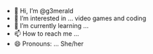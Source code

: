 - 👋 Hi, I’m @g3merald
- 👀 I’m interested in ... video games and coding
- 🌱 I’m currently learning ...
- 📫 How to reach me ...
- 😄 Pronouns: ... She/her

<!---
g3merald/g3merald is a ✨ special ✨ repository because its `README.md` (this file) appears on your GitHub profile.
You can click the Preview link to take a look at your changes.
--->
